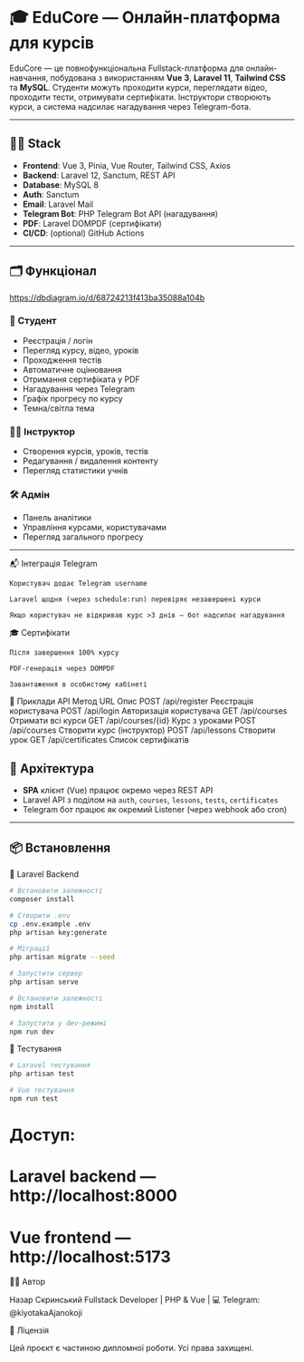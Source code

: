 # 🎓 EduCore — Онлайн-платформа для курсів

EduCore — це повнофункціональна Fullstack-платформа для онлайн-навчання, побудована з використанням **Vue 3**, **Laravel 11**, **Tailwind CSS** та **MySQL**. Студенти можуть проходити курси, переглядати відео, проходити тести, отримувати сертифікати. Інструктори створюють курси, а система надсилає нагадування через Telegram-бота.

---

## 🧑‍💻 Stack

- **Frontend**: Vue 3, Pinia, Vue Router, Tailwind CSS, Axios
- **Backend**: Laravel 12, Sanctum, REST API
- **Database**: MySQL 8
- **Auth**: Sanctum
- **Email**: Laravel Mail
- **Telegram Bot**: PHP Telegram Bot API (нагадування)
- **PDF**: Laravel DOMPDF (сертифікати)
- **CI/CD**: (optional) GitHub Actions

---

## 🗂 Функціонал

https://dbdiagram.io/d/68724213f413ba35088a104b

### 👤 Студент
- Реєстрація / логін
- Перегляд курсу, відео, уроків
- Проходження тестів
- Автоматичне оцінювання
- Отримання сертифіката у PDF
- Нагадування через Telegram
- Графік прогресу по курсу
- Темна/світла тема

### 👨‍🏫 Інструктор
- Створення курсів, уроків, тестів
- Редагування / видалення контенту
- Перегляд статистики учнів

### 🛠 Адмін
- Панель аналітики
- Управління курсами, користувачами
- Перегляд загального прогресу
---

📬 Інтеграція Telegram

    Користувач додає Telegram username

    Laravel щодня (через schedule:run) перевіряє незавершені курси

    Якщо користувач не відкривав курс >3 днів — бот надсилає нагадування

🎓 Сертифікати

    Після завершення 100% курсу

    PDF-генерація через DOMPDF

    Завантаження в особистому кабінеті

📜 Приклади API
Метод	URL	Опис
POST	/api/register	Реєстрація користувача
POST	/api/login	Авторизація користувача
GET	/api/courses	Отримати всі курси
GET	/api/courses/{id}	Курс з уроками
POST	/api/courses	Створити курс (інструктор)
POST	/api/lessons	Створити урок
GET	/api/certificates	Список сертифікатів

## 🧠 Архітектура

- **SPA** клієнт (Vue) працює окремо через REST API
- Laravel API з поділом на `auth`, `courses`, `lessons`, `tests`, `certificates`
- Telegram бот працює як окремий Listener (через webhook або cron)

---

## 📦 Встановлення

🧾 Laravel Backend
```bash
# Встановити залежності
composer install

# Створити .env
cp .env.example .env
php artisan key:generate

# Міграції
php artisan migrate --seed

# Запустити сервер
php artisan serve

# Встановити залежності
npm install

# Запустити у dev-режимі
npm run dev
``` 

🧪 Тестування
```bash
# Laravel тестування
php artisan test

# Vue тестування
npm run test
```

# Доступ:
# Laravel backend — http://localhost:8000
# Vue frontend  — http://localhost:5173


🧑‍🏫 Автор

Назар Скринський
Fullstack Developer | PHP & Vue | 💻
Telegram: @kiyotakaAjanokoji

📃 Ліцензія

Цей проєкт є частиною дипломної роботи. Усі права захищені.
